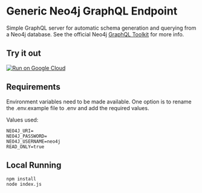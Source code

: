 # Generic Neo4j GraphQL Endpoint

Simple GraphQL server for automatic schema generation and querying from a Neo4j database. See the official Neo4j [GraphQL Toolkit](https://neo4j.com/docs/graphql/current/getting-started/toolbox/) for more info.

## Try it out

[![Run on Google Cloud](https://deploy.cloud.run/button.svg)](https://deploy.cloud.run?target=_blank)

## Requirements

Environment variables need to be made available. One option is to rename the .env.example file to .env and add the required values.

Values used:

```
NEO4J_URI=
NEO4J_PASSWORD=
NEO4J_USERNAME=neo4j
READ_ONLY=true
```

## Local Running

```
npm install
node index.js
```

